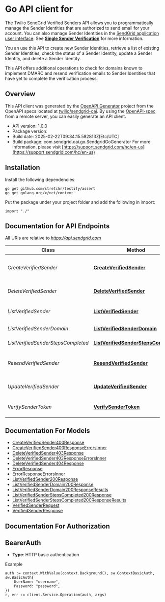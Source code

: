 # Go API client for 

The Twilio SendGrid Verified Senders API allows you to programmatically manage the Sender Identities that are authorized to send email for your account. You can also manage Sender Identities in the [SendGrid application user interface](https://app.sendgrid.com/settings/sender_auth). See [**Single Sender Verification**](https://sendgrid.com/docs/ui/sending-email/sender-verification/) for more information.

You an use this API to create new Sender Identities, retrieve a list of existing Sender Identities, check the status of a Sender Identity, update a Sender Identity, and delete a Sender Identity.

This API offers additional operations to check for domains known to implement DMARC and resend verification emails to Sender Identities that have yet to complete the verification process.

## Overview
This API client was generated by the [OpenAPI Generator](https://openapi-generator.tech) project from the OpenAPI specs located at [twilio/sendgrid-oai](https://github.com/twilio/sendgrid-oai/tree/main/spec).  By using the [OpenAPI-spec](https://www.openapis.org/) from a remote server, you can easily generate an API client.

- API version: 1.0.0
- Package version: 
- Build date: 2025-02-22T09:34:15.582813Z[Etc/UTC]
- Build package: com.sendgrid.oai.go.SendgridGoGenerator
For more information, please visit [https://support.sendgrid.com/hc/en-us](https://support.sendgrid.com/hc/en-us)

## Installation

Install the following dependencies:

```shell
go get github.com/stretchr/testify/assert
go get golang.org/x/net/context
```

Put the package under your project folder and add the following in import:

```golang
import "./"
```

## Documentation for API Endpoints

All URIs are relative to *https://api.sendgrid.com*

Class | Method | HTTP request | Description
------------ | ------------- | ------------- | -------------
*CreateVerifiedSender* | [**CreateVerifiedSender**](docs/CreateVerifiedSender.md#createverifiedsender) | **Post** /v3/verified_senders | Create Verified Sender Request
*DeleteVerifiedSender* | [**DeleteVerifiedSender**](docs/DeleteVerifiedSender.md#deleteverifiedsender) | **Delete** /v3/verified_senders/{Id} | Delete Verified Sender
*ListVerifiedSender* | [**ListVerifiedSender**](docs/ListVerifiedSender.md#listverifiedsender) | **Get** /v3/verified_senders | Get All Verified Senders
*ListVerifiedSenderDomain* | [**ListVerifiedSenderDomain**](docs/ListVerifiedSenderDomain.md#listverifiedsenderdomain) | **Get** /v3/verified_senders/domains | Domain Warn List
*ListVerifiedSenderStepsCompleted* | [**ListVerifiedSenderStepsCompleted**](docs/ListVerifiedSenderStepsCompleted.md#listverifiedsenderstepscompleted) | **Get** /v3/verified_senders/steps_completed | Completed Steps
*ResendVerifiedSender* | [**ResendVerifiedSender**](docs/ResendVerifiedSender.md#resendverifiedsender) | **Post** /v3/verified_senders/resend/{Id} | Resend Verified Sender Request
*UpdateVerifiedSender* | [**UpdateVerifiedSender**](docs/UpdateVerifiedSender.md#updateverifiedsender) | **Patch** /v3/verified_senders/{Id} | Edit Verified Sender
*VerifySenderToken* | [**VerifySenderToken**](docs/VerifySenderToken.md#verifysendertoken) | **Get** /v3/verified_senders/verify/{Token} | Verify Sender Request


## Documentation For Models

 - [CreateVerifiedSender400Response](CreateVerifiedSender400Response.md)
 - [CreateVerifiedSender400ResponseErrorsInner](CreateVerifiedSender400ResponseErrorsInner.md)
 - [DeleteVerifiedSender403Response](DeleteVerifiedSender403Response.md)
 - [DeleteVerifiedSender403ResponseErrorsInner](DeleteVerifiedSender403ResponseErrorsInner.md)
 - [DeleteVerifiedSender404Response](DeleteVerifiedSender404Response.md)
 - [ErrorResponse](ErrorResponse.md)
 - [ErrorResponseErrorsInner](ErrorResponseErrorsInner.md)
 - [ListVerifiedSender200Response](ListVerifiedSender200Response.md)
 - [ListVerifiedSenderDomain200Response](ListVerifiedSenderDomain200Response.md)
 - [ListVerifiedSenderDomain200ResponseResults](ListVerifiedSenderDomain200ResponseResults.md)
 - [ListVerifiedSenderStepsCompleted200Response](ListVerifiedSenderStepsCompleted200Response.md)
 - [ListVerifiedSenderStepsCompleted200ResponseResults](ListVerifiedSenderStepsCompleted200ResponseResults.md)
 - [VerifiedSenderRequest](VerifiedSenderRequest.md)
 - [VerifiedSenderResponse](VerifiedSenderResponse.md)


## Documentation For Authorization



## BearerAuth

- **Type**: HTTP basic authentication

Example

```golang
auth := context.WithValue(context.Background(), sw.ContextBasicAuth, sw.BasicAuth{
    UserName: "username",
    Password: "password",
})
r, err := client.Service.Operation(auth, args)
```

